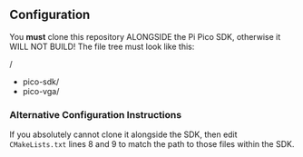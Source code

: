 ## Configuration
You **must** clone this repository ALONGSIDE the Pi Pico SDK, otherwise it WILL NOT BUILD! The file tree must look like this:

/
- pico-sdk/
- pico-vga/

### Alternative Configuration Instructions
If you absolutely cannot clone it alongside the SDK, then edit ```CMakeLists.txt``` lines 8 and 9 to match the path to those files within the SDK.